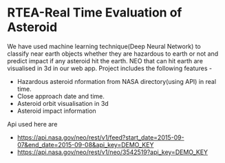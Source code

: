 # RTEA-Real Time Evaluation of Asteroid

We have used machine learning technique(Deep Neural Network) to classify near earth objects whether they are hazardous to earth or not and predict impact if any asteroid hit the earth.
NEO that can hit earth are visualised in 3d in our web app.
Project includes the following features - 
 - Hazardous asteroid nformation from NASA directory(using API) in real time.
 - Close approach date and time.
 - Asteroid orbit visualisation in 3d
 - Asteroid impact information

Api used here are 
- https://api.nasa.gov/neo/rest/v1/feed?start_date=2015-09-07&end_date=2015-09-08&api_key=DEMO_KEY
- https://api.nasa.gov/neo/rest/v1/neo/3542519?api_key=DEMO_KEY
